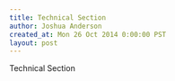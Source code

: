 ```yaml
---
title: Technical Section
author: Joshua Anderson
created_at: Mon 26 Oct 2014 0:00:00 PST
layout: post
---
```


Technical Section
